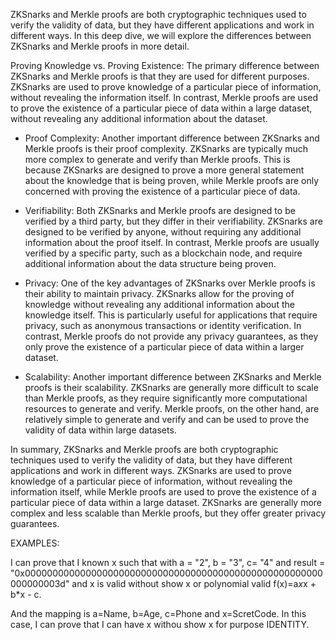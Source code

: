 ZKSnarks and Merkle proofs are both cryptographic techniques used to verify the validity of data, but they have different applications and work in different ways. In this deep dive, we will explore the differences between ZKSnarks and Merkle proofs in more detail.

Proving Knowledge vs. Proving Existence:
The primary difference between ZKSnarks and Merkle proofs is that they are used for different purposes. ZKSnarks are used to prove knowledge of a particular piece of information, without revealing the information itself. In contrast, Merkle proofs are used to prove the existence of a particular piece of data within a large dataset, without revealing any additional information about the dataset.

- Proof Complexity:
Another important difference between ZKSnarks and Merkle proofs is their proof complexity. ZKSnarks are typically much more complex to generate and verify than Merkle proofs. This is because ZKSnarks are designed to prove a more general statement about the knowledge that is being proven, while Merkle proofs are only concerned with proving the existence of a particular piece of data.

- Verifiability:
Both ZKSnarks and Merkle proofs are designed to be verified by a third party, but they differ in their verifiability. ZKSnarks are designed to be verified by anyone, without requiring any additional information about the proof itself. In contrast, Merkle proofs are usually verified by a specific party, such as a blockchain node, and require additional information about the data structure being proven.

- Privacy:
One of the key advantages of ZKSnarks over Merkle proofs is their ability to maintain privacy. ZKSnarks allow for the proving of knowledge without revealing any additional information about the knowledge itself. This is particularly useful for applications that require privacy, such as anonymous transactions or identity verification. In contrast, Merkle proofs do not provide any privacy guarantees, as they only prove the existence of a particular piece of data within a larger dataset.

- Scalability:
Another important difference between ZKSnarks and Merkle proofs is their scalability. ZKSnarks are generally more difficult to scale than Merkle proofs, as they require significantly more computational resources to generate and verify. Merkle proofs, on the other hand, are relatively simple to generate and verify and can be used to prove the validity of data within large datasets.

In summary, ZKSnarks and Merkle proofs are both cryptographic techniques used to verify the validity of data, but they have different applications and work in different ways. ZKSnarks are used to prove knowledge of a particular piece of information, without revealing the information itself, while Merkle proofs are used to prove the existence of a particular piece of data within a large dataset. ZKSnarks are generally more complex and less scalable than Merkle proofs, but they offer greater privacy guarantees.

EXAMPLES: 

I can prove that I known x such that with a = "2", b = "3", c= "4" and result = "0x000000000000000000000000000000000000000000000000000000000000003d" and x is valid without show x 
or polynomial valid f(x)=a*x*x + b*x - c.

And the mapping is a=Name, b=Age, c=Phone and x=ScretCode. In this case, I can prove that I can have x withou show x for purpose IDENTITY. 